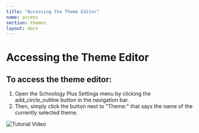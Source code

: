 ```yaml
---
title: "Accessing the Theme Editor"
name: access
section: themes
layout: docs
---
```


# Accessing the Theme Editor

## To access the theme editor:
1. Open the Schoology Plus Settings menu by clicking the <span class="material-icons">add_circle_outline</span> button in the navigation bar.
2. Then, simply click the button next to "Theme:" that says the name of the currently selected theme.

![Tutorial Video](https://i.imgur.com/YkPeXkC.gif)